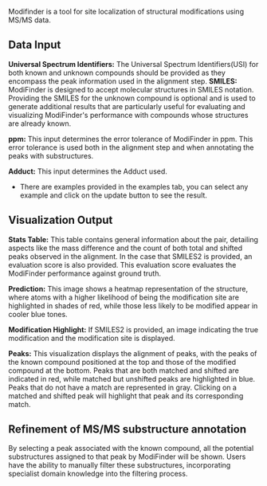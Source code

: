 
Modifinder is a tool for site localization of structural modifications using MS/MS data. 

## Data Input
**Universal Spectrum Identifiers:** The Universal Spectrum Identifiers(USI) for both known and unknown compounds should be provided as they encompass the peak information used in the alignment step.
**SMILES:** ModiFinder is designed to accept molecular structures in SMILES notation. Providing the SMILES for the unknown compound is optional and is used to generate additional results that are particularly useful for evaluating and visualizing ModiFinder's performance with compounds whose structures are already known.

**ppm:** This input determines the error tolerance of ModiFinder in ppm. This error tolerance is used both in the alignment step and when annotating the peaks with substructures.

**Adduct:** This input determines the Adduct used.

* There are examples provided in the examples tab, you can select any example and click on the update button to see the result.

## Visualization Output

**Stats Table:** This table contains general information about the pair, detailing aspects like the mass difference and the count of both total and shifted peaks observed in the alignment. In the case that SMILES2 is provided, an evaluation score is also provided. This evaluation score evaluates the ModiFinder performance against ground truth.

**Prediction:** This image shows a heatmap representation of the structure, where atoms with a higher likelihood of being the modification site are highlighted in shades of red, while those less likely to be modified appear in cooler blue tones.

**Modification Highlight:** If SMILES2 is provided, an image indicating the true modification and the modification site is displayed.

**Peaks:** This visualization displays the alignment of peaks, with the peaks of the known compound positioned at the top and those of the modified compound at the bottom. Peaks that are both matched and shifted are indicated in red, while matched but unshifted peaks are highlighted in blue. Peaks that do not have a match are represented in gray. Clicking on a matched and shifted peak will highlight that peak and its corresponding match.

## Refinement of MS/MS substructure annotation

By selecting a peak associated with the known compound, all the potential substructures assigned to that peak by ModiFinder will be shown. Users have the ability to manually filter these substructures, incorporating specialist domain knowledge into the filtering process.
